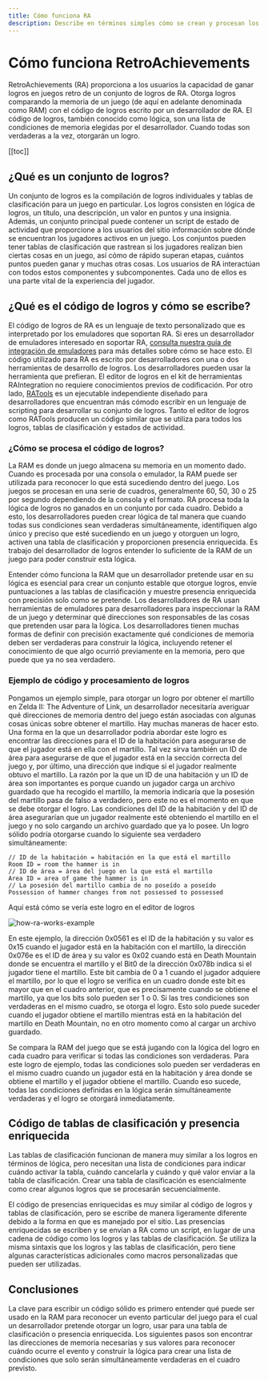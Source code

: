 ```yaml
---
title: Cómo funciona RA
description: Describe en términos simples cómo se crean y procesan los logros de RA por los emuladores. Dirigido a jugadores que puedan estar interesados en convertirse en desarrolladores.
---
```


# Cómo funciona RetroAchievements

RetroAchievements (RA) proporciona a los usuarios la capacidad de ganar logros en juegos retro de un conjunto de logros de RA.
Otorga logros comparando la memoria de un juego (de aquí en adelante denominada como RAM) con el código de logros escrito por un desarrollador de RA.
El código de logros, también conocido como lógica, son una lista de condiciones de memoria elegidas por el desarrollador.
Cuando todas son verdaderas a la vez, otorgarán un logro.

[[toc]]

## ¿Qué es un conjunto de logros?

Un conjunto de logros es la compilación de logros individuales y tablas de clasificación para un juego en particular.
Los logros consisten en lógica de logros, un título, una descripción, un valor en puntos y una insignia.
Además, un conjunto principal puede contener un script de estado de actividad que proporcione a los usuarios del sitio información sobre dónde se encuentran los jugadores activos en un juego.
Los conjuntos pueden tener tablas de clasificación que rastrean si los jugadores realizan bien ciertas cosas en un juego, así cómo de rápido superan etapas, cuántos puntos pueden ganar y muchas otras cosas.
Los usuarios de RA interactúan con todos estos componentes y subcomponentes.
Cada uno de ellos es una parte vital de la experiencia del jugador.

## ¿Qué es el código de logros y cómo se escribe?

El código de logros de RA es un lenguaje de texto personalizado que es interpretado por los emuladores que soportan RA.
Si eres un desarrollador de emuladores interesado en soportar RA, [consulta nuestra guía de integración de emuladores](https://github.com/RetroAchievements/rcheevos/wiki/rc_client-integration) para más detalles sobre cómo se hace esto.
El código utilizado para RA es escrito por desarrolladores con una o dos herramientas de desarrollo de logros.
Los desarrolladores pueden usar la herramienta que prefieran.
El editor de logros en el kit de herramientas RAIntegration no requiere conocimientos previos de codificación. Por otro lado, [RATools](/developer-docs/ratools.html) es un ejecutable independiente diseñado para desarrolladores que encuentran más cómodo escribir en un lenguaje de scripting para desarrollar su conjunto de logros.
Tanto el editor de logros como RATools producen un código similar que se utiliza para todos los logros, tablas de clasificación y estados de actividad.

### ¿Cómo se procesa el código de logros?

La RAM es donde un juego almacena su memoria en un momento dado.
Cuando es procesada por una consola o emulador, la RAM puede ser utilizada para reconocer lo que está sucediendo dentro del juego.
Los juegos se procesan en una serie de cuadros, generalmente 60, 50, 30 o 25 por segundo dependiendo de la consola y el formato.
RA procesa toda la lógica de logros no ganados en un conjunto por cada cuadro.
Debido a esto, los desarrolladores pueden crear lógica de tal manera que cuando todas sus condiciones sean verdaderas simultáneamente, identifiquen algo único y preciso que esté sucediendo en un juego y otorguen un logro, activen una tabla de clasificación y proporcionen presencia enriquecida.
Es trabajo del desarrollador de logros entender lo suficiente de la RAM de un juego para poder construir esta lógica.

Entender cómo funciona la RAM que un desarrollador pretende usar en su lógica es esencial para crear un conjunto estable que otorgue logros, envíe puntuaciones a las tablas de clasificación y muestre presencia enriquecida con precisión solo como se pretende.
Los desarrolladores de RA usan herramientas de emuladores para desarrolladores para inspeccionar la RAM de un juego y determinar qué direcciones son responsables de las cosas que pretenden usar para la lógica.
Los desarrolladores tienen muchas formas de definir con precisión exactamente qué condiciones de memoria deben ser verdaderas para construir la lógica, incluyendo retener el conocimiento de que algo ocurrió previamente en la memoria, pero que puede que ya no sea verdadero.

### Ejemplo de código y procesamiento de logros

Pongamos un ejemplo simple, para otorgar un logro por obtener el martillo en Zelda II:
The Adventure of Link, un desarrollador necesitaría averiguar qué direcciones de memoria dentro del juego están asociadas con algunas cosas únicas sobre obtener el martillo.
Hay muchas maneras de hacer esto.
Una forma en la que un desarrollador podría abordar este logro es encontrar las direcciones para el ID de la habitación para asegurarse de que el jugador está en ella con el martillo.
Tal vez sirva también un ID de área para asegurarse de que el jugador está en la sección correcta del juego y, por último, una dirección que indique si el jugador realmente obtuvo el martillo.
La razón por la que un ID de una habitación y un ID de área son importantes es porque cuando un jugador carga un archivo guardado que ha recogido el martillo, la memoria indicaría que la posesión del martillo pasa de falso a verdadero, pero este no es el momento en que se debe otorgar el logro.
Las condiciones del ID de la habitación y del ID de área asegurarían que un jugador realmente esté obteniendo el martillo en el juego y no solo cargando un archivo guardado que ya lo posee.
Un logro sólido podría otorgarse cuando lo siguiente sea verdadero simultáneamente:

```
// ID de la habitación = habitación en la que está el martillo
Room ID = room the hammer is in
// ID de área = área del juego en la que está el martillo
Area ID = area of game the hammer is in
// La posesión del martillo cambia de no poseído a poseído
Possession of hammer changes from not possessed to possessed
```

Aquí está cómo se vería este logro en el editor de logros

![how-ra-works-example](/public/how-ra-works-example.png)

En este ejemplo, la dirección 0x0561 es el ID de la habitación y su valor es 0x15 cuando el jugador está en la habitación con el martillo, la dirección 0x076e es el ID de área y su valor es 0x02 cuando está en Death Mountain donde se encuentra el martillo y el Bit0 de la dirección 0x078b indica si el jugador tiene el martillo.
Este bit cambia de 0 a 1 cuando el jugador adquiere el martillo, por lo que el logro se verifica en un cuadro donde este bit es mayor que en el cuadro anterior, que es precisamente cuando se obtiene el martillo, ya que los bits solo pueden ser 1 o 0.
Si las tres condiciones son verdaderas en el mismo cuadro, se otorga el logro.
Esto solo puede suceder cuando el jugador obtiene el martillo mientras está en la habitación del martillo en Death Mountain, no en otro momento como al cargar un archivo guardado.

Se compara la RAM del juego que se está jugando con la lógica del logro en cada cuadro para verificar si todas las condiciones son verdaderas. Para este logro de ejemplo, todas las condiciones solo pueden ser verdaderas en el mismo cuadro cuando un jugador está en la habitación y área donde se obtiene el martillo y el jugador obtiene el martillo. Cuando eso sucede, todas las condiciones definidas en la lógica serán simultáneamente verdaderas y el logro se otorgará inmediatamente.

## Código de tablas de clasificación y presencia enriquecida

Las tablas de clasificación funcionan de manera muy similar a los logros en términos de lógica, pero necesitan una lista de condiciones para indicar cuándo activar la tabla, cuándo cancelarla y cuándo y qué valor enviar a la tabla de clasificación. Crear una tabla de clasificación es esencialmente como crear algunos logros que se procesarán secuencialmente.

El código de presencias enriquecidas es muy similar al código de logros y tablas de clasificación, pero se escribe de manera ligeramente diferente debido a la forma en que es manejado por el sitio.
Las presencias enriquecidas se escriben y se envían a RA como un script, en lugar de una cadena de código como los logros y las tablas de clasificación. Se utiliza la misma sintaxis que los logros y las tablas de clasificación, pero tiene algunas características adicionales como macros personalizadas que pueden ser utilizadas.

## Conclusiones

La clave para escribir un código sólido es primero entender qué puede ser usado en la RAM para reconocer un evento particular del juego para el cual un desarrollador pretende otorgar un logro, usar para una tabla de clasificación o presencia enriquecida.
Los siguientes pasos son encontrar las direcciones de memoria necesarias y sus valores para reconocer cuándo ocurre el evento y construir la lógica para crear una lista de condiciones que solo serán simultáneamente verdaderas en el cuadro previsto.

